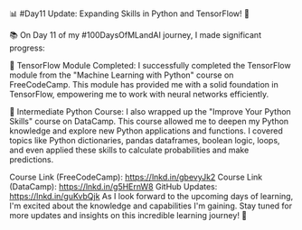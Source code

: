 📊 #Day11 Update: Expanding Skills in Python and TensorFlow! 🌟

📚 On Day 11 of my #100DaysOfMLandAI journey, I made significant progress:

🔹 TensorFlow Module Completed: I successfully completed the TensorFlow module from the "Machine Learning with Python" course on FreeCodeCamp. This module has provided me with a solid foundation in TensorFlow, empowering me to work with neural networks efficiently.

🔹 Intermediate Python Course: I also wrapped up the "Improve Your Python Skills" course on DataCamp. This course allowed me to deepen my Python knowledge and explore new Python applications and functions. I covered topics like Python dictionaries, pandas dataframes, boolean logic, loops, and even applied these skills to calculate probabilities and make predictions.

Course Link (FreeCodeCamp): https://lnkd.in/gbevyJk2
Course Link (DataCamp): https://lnkd.in/g5HErnW8
GitHub Updates: https://lnkd.in/guKvbQjk
As I look forward to the upcoming days of learning, I'm excited about the knowledge and capabilities I'm gaining. Stay tuned for more updates and insights on this incredible learning journey! 🚀
